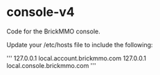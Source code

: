 # console-v4
Code for the BrickMMO console.

Update your /etc/hosts file to include the following:

'''
127.0.0.1 local.account.brickmmo.com 
127.0.0.1 local.console.brickmmo.com
'''
